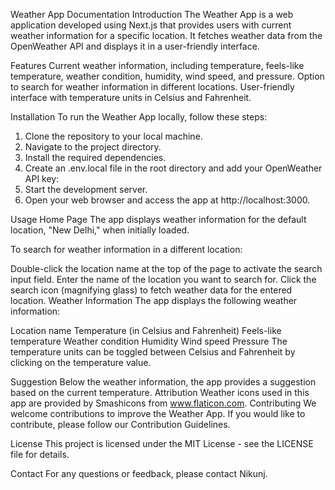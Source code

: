 Weather App Documentation
Introduction
The Weather App is a web application developed using Next.js that provides users with current weather information for a specific location. It fetches weather data from the OpenWeather API and displays it in a user-friendly interface.

Features
Current weather information, including temperature, feels-like temperature, weather condition, humidity, wind speed, and pressure.
Option to search for weather information in different locations.
User-friendly interface with temperature units in Celsius and Fahrenheit.

Installation
To run the Weather App locally, follow these steps:

1. Clone the repository to your local machine.
2. Navigate to the project directory.
3. Install the required dependencies.
4. Create an .env.local file in the root directory and add your OpenWeather API key:
5. Start the development server.
6. Open your web browser and access the app at http://localhost:3000.

Usage
Home Page
The app displays weather information for the default location, "New Delhi," when initially loaded.

To search for weather information in a different location:

Double-click the location name at the top of the page to activate the search input field.
Enter the name of the location you want to search for.
Click the search icon (magnifying glass) to fetch weather data for the entered location.
Weather Information
The app displays the following weather information:

Location name
Temperature (in Celsius and Fahrenheit)
Feels-like temperature
Weather condition
Humidity
Wind speed
Pressure
The temperature units can be toggled between Celsius and Fahrenheit by clicking on the temperature value.

Suggestion
Below the weather information, the app provides a suggestion based on the current temperature.
Attribution
Weather icons used in this app are provided by Smashicons from www.flaticon.com.
Contributing
We welcome contributions to improve the Weather App. If you would like to contribute, please follow our Contribution Guidelines.

License
This project is licensed under the MIT License - see the LICENSE file for details.

Contact
For any questions or feedback, please contact Nikunj.




